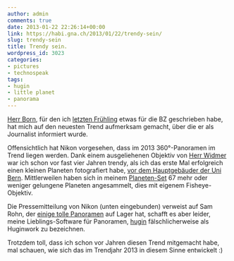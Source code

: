 ```yaml
---
author: admin
comments: true
date: 2013-01-22 22:26:14+00:00
link: https://habi.gna.ch/2013/01/22/trendy-sein/
slug: trendy-sein
title: Trendy sein.
wordpress_id: 3023
categories:
- pictures
- technospeak
tags:
- hugin
- little planet
- panorama
---
```


[Herr Born](http://www.borniert.com), für den ich [letzten Frühling](https://habi.gna.ch/2012/03/08/planeten-bauen-und-filme-fotografieren/) etwas für die BZ geschrieben habe, hat mich auf den neuesten Trend aufmerksam gemacht, über die er als Journalist informiert wurde.




Offensichtlich hat Nikon vorgesehen, dass im 2013 360°-Panoramen im Trend liegen werden. Dank einem ausgeliehenen Objektiv von [Herr Widmer](http://blog.dasrecht.net) war ich schon vor fast vier Jahren trendy, als ich das erste Mal erfolgreich einen kleinen Planeten fotografiert habe, [vor dem Hauptgebäuder der Uni Bern](http://www.flickr.com/photos/habi/3708669593/). Mittlerweilen haben sich in meinem [Planeten-Set](http://www.flickr.com/photos/habi/sets/72157627396346402/) 67 mehr oder weniger gelungene Planeten angesammelt, dies mit eigenem Fisheye-Objektiv.




Die Pressemitteilung von Nikon (unten eingebunden) verweist auf Sam Rohn, der [einige tolle Panoramen](http://www.samrohn.com/360-panoramic-photography/) auf Lager hat, schafft es aber leider, meine Lieblings-Software für Panoramen, [hugin](http://hugin.sourceforge.net) fälschlicherweise als Huginwork zu bezeichnen.




Trotzdem toll, dass ich schon vor Jahren diesen Trend mitgemacht habe, mal schauen, wie sich das im Trendjahr 2013 in diesem Sinne entwickelt :)  




